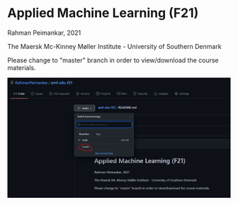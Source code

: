 # Applied Machine Learning (F21)

Rahman Peimankar, 2021 

The Maersk Mc-Kinney Møller Institute - University of Southern Denmark  

Please change to "master" branch in order to view/download the course materials.

![](master-screenshot.JPG)
